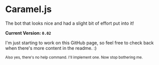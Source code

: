 # Caramel.js

The bot that looks nice and had a slight bit of effort put into it!

**Current Version: `0.02`**

I'm just starting to work on this GitHub page, so feel free to check back when there's more content in the readme. :)

<sub>Also yes, there's no help command. I'll implement one. Now stop bothering me.</sub>
